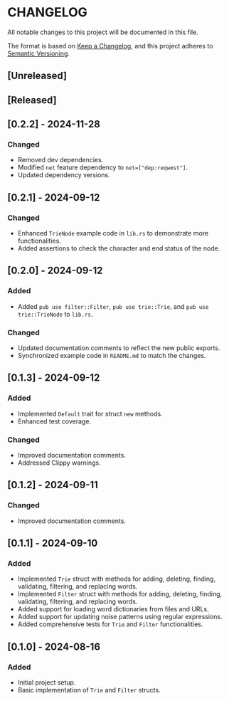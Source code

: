 # CHANGELOG

All notable changes to this project will be documented in this file.

The format is based on [Keep a Changelog](https://keepachangelog.com/en/1.0.0/),
and this project adheres to [Semantic Versioning](https://semver.org/spec/v2.0.0.html).

## [Unreleased]

## [Released]

## [0.2.2] - 2024-11-28

### Changed

- Removed dev dependencies.
- Modified `net` feature dependency to `net=["dep:reqwest"]`.
- Updated dependency versions.

## [0.2.1] - 2024-09-12

### Changed

- Enhanced `TrieNode` example code in `lib.rs` to demonstrate more functionalities.
- Added assertions to check the character and end status of the node.

## [0.2.0] - 2024-09-12

### Added

- Added `pub use filter::Filter`, `pub use trie::Trie`, and `pub use trie::TrieNode` to `lib.rs`.

### Changed

- Updated documentation comments to reflect the new public exports.
- Synchronized example code in `README.md` to match the changes.

## [0.1.3] - 2024-09-12

### Added

- Implemented `Default` trait for struct `new` methods.
- Enhanced test coverage.

### Changed

- Improved documentation comments.
- Addressed Clippy warnings.

## [0.1.2] - 2024-09-11

### Changed

- Improved documentation comments.

## [0.1.1] - 2024-09-10

### Added

- Implemented `Trie` struct with methods for adding, deleting, finding, validating, filtering, and replacing words.
- Implemented `Filter` struct with methods for adding, deleting, finding, validating, filtering, and replacing words.
- Added support for loading word dictionaries from files and URLs.
- Added support for updating noise patterns using regular expressions.
- Added comprehensive tests for `Trie` and `Filter` functionalities.

## [0.1.0] - 2024-08-16

### Added

- Initial project setup.
- Basic implementation of `Trie` and `Filter` structs.